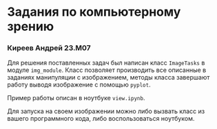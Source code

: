 # Задания по компьютерному зрению
### Киреев Андрей 23.М07

Для решения поставленных задач был написан класс `ImageTasks` в модуле `img_module`. Класс позволяет производить все описанные в заданиях манипуляции с изображением, методы класса завершают работу выводя изображение с помощью `pyplot`.

Пример работы описан в ноутбуке `view.ipynb`.

Для запуска на своем изображении можно либо вызвать класс из вашего программного кода, либо воспользоваться ноутбуком. 